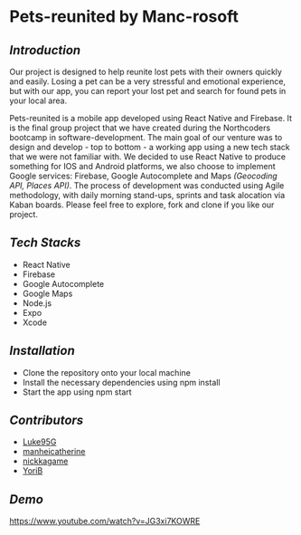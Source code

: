 # Pets-reunited by Manc-rosoft

## _Introduction_

Our project is designed to help reunite lost pets with their owners quickly and easily. Losing a pet can be a very stressful and emotional experience, but with our app, you can report your lost pet and search for found pets in your local area.

Pets-reunited is a mobile app developed using React Native and Firebase. It is the final group project that we have created during the Northcoders bootcamp in software-development. The main goal of our venture was to design and develop - top to bottom - a working app using a new tech stack that we were not familiar with. We decided to use React Native to produce something for IOS and Android platforms, we also choose to implement Google services: Firebase, Google Autocomplete and Maps _(Geocoding API, Places API)_. The process of development was conducted using Agile methodology, with daily morning stand-ups, sprints and task alocation via Kaban boards.
Please feel free to explore, fork and clone if you like our project.

## _Tech Stacks_

- React Native
- Firebase
- Google Autocomplete
- Google Maps
- Node.js
- Expo
- Xcode


## _Installation_ 

- Clone the repository onto your local machine
- Install the necessary dependencies using npm install
- Start the app using npm start


## _Contributors_

- [Luke95G](https://github.com/Luke95G)
- [manheicatherine](https://github.com/manheicatherine)
- [nickkagame](https://github.com/nickkagame)
- [YoriB](https://github.com/YoriB)


## _Demo_

https://www.youtube.com/watch?v=JG3xi7KOWRE
